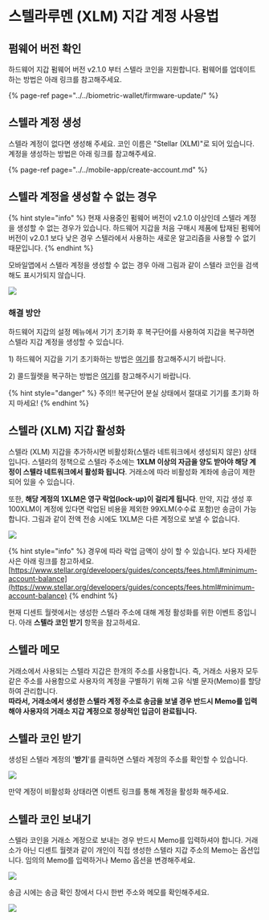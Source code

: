 # 스텔라루멘 \(XLM\) 지갑 계정 사용법

## 펌웨어 버전 확인

하드웨어 지갑 펌웨어 버전 v2.1.0 부터 스텔라 코인을 지원합니다. 펌웨어를 업데이트하는 방법은 아래 링크를 참고해주세요.

{% page-ref page="../../biometric-wallet/firmware-update/" %}

## 스텔라 계정 생성

스텔라 계정이 없다면 생성해 주세요. 코인 이름은 "Stellar \(XLM\)"로 되어 있습니다.  계정을 생성하는 방법은 아래 링크를 참고해주세요.

{% page-ref page="../../mobile-app/create-account.md" %}

## 스텔라 계정을 생성할 수 없는 경우 

{% hint style="info" %}
현재 사용중인 펌웨어 버전이 v2.1.0 이상인데 스텔라 계정을 생성할 수 없는 경우가 있습니다. 하드웨어 지갑을 처음 구매시 제품에 탑재된 펌웨어 버전이 v2.0.1 보다 낮은 경우 스텔라에서 사용하는 새로운 알고리즘을 사용할 수 없기 때문입니다.
{% endhint %}

모바일앱에서 스텔라 계정을 생성할 수 없는 경우 아래 그림과 같이 스텔라 코인을 검색해도 표시가되지 않습니다.

![](../../.gitbook/assets/unable-to-create-stellar-account_kr.png)

### 해결 방안

하드웨어 지갑의 설정 메뉴에서 기기 초기화 후 복구단어를 사용하여 지갑을 복구하면 스텔라 지갑 계정을 생성할 수 있습니다.

1\) 하드웨어 지갑을 기기 초기화하는 방법은 [여기](https://userguide.dcentwallet.com/v/kr/biometric-wallet/setting-menu#undefined-8)를 참고해주시기 바랍니다.

2\) 콜드월렛을 복구하는 방법은 [여기](https://app.gitbook.com/@dcentwallet/s/userguide/~/drafts/-M9vHvXkuogj4FrTcbiG/v/kr/biometric-wallet/recovery)를 참고해주시기 바랍니다. 

{% hint style="danger" %}
주의!! 복구단어 분실 상태에서 절대로 기기를 초기화 하지 마세요! 
{% endhint %}

## 스텔라 \(XLM\) 지갑 활성화

스텔라 \(XLM\) 지갑을 추가하시면 비활성화\(스텔라 네트워크에서 생성되지 않은\) 상태입니다. 스텔라의 정책으로 스텔라 주소에는 **1XLM 이상의 자금을 양도 받아야 해당 계정이 스텔라 네트워크에서 활성화 됩니다**. 거래소에 따라 비활성화 계좌에 송금이 제한되어 있을 수 있습니다. 

또한, **해당 계정의 1XLM은 영구 락업\(lock-up\)이 걸리게 됩니다**. 만약, 지갑 생성 후 100XLM이 계정에 있다면 락업된 비용을 제외한 99XLM\(수수료 포함\)만 송금이 가능합니다. 그림과 같이 전액 전송 시에도 1XLM은 다른 계정으로 보낼 수 없습니다.

![](../../.gitbook/assets/xlm-send-all_kr.jpg)

{% hint style="info" %}
경우에 따라 락업 금액이 상이 할 수 있습니다. 보다 자세한 사은 아래 링크를 참고하세요.  
[https://www.stellar.org/developers/guides/concepts/fees.html\#minimum-account-balance](https://www.stellar.org/developers/guides/concepts/fees.html#minimum-account-balance)
{% endhint %}

현재 디센트 월렛에서는 생성한 스텔라 주소에 대해 계정 활성화를 위한 이벤트 중입니다. 아래 **스텔라 코인 받기** 항목을 참고하세요. 

## 스텔라 메모

거래소에서 사용되는 스텔라 지갑은 한개의 주소를 사용합니다. 즉, 거래소 사용자 모두 같은 주소를 사용함으로 사용자의 계정을 구별하기 위해 고유 식별 문자\(Memo\)를 할당하여 관리합니다.  
**따라서, 거래소에서 생성한 스텔라 계정 주소로 송금을 보낼 경우 반드시 Memo를 입력해야 사용자의 거래소 지갑 계정으로 정상적인 입금이 완료됩니다.**

## 스텔라 코인 받기

생성된 스텔라 계정의 '**받기**'를 클릭하면 스텔라 계정의 주소를 확인할 수 있습니다.

![](../../.gitbook/assets/stellar-receive_kr.jpg)

 만약 계정이 비활성화 상태라면 이벤트 링크를 통해 계정을 활성화 해주세요.

## 스텔라 코인 보내기

스텔라 코인을 거래소 계정으로 보내는 경우 반드시 Memo를 입력하셔야 합니다. 거래소가 아닌 디센트 월렛과 같이 개인이 직접 생성한 스텔라 지갑 주소의 Memo는 옵션입니다. 임의의 Memo를 입력하거나 Memo 옵션을 변경해주세요.

![](../../.gitbook/assets/stellar-send-option_kr.jpg)

송금 시에는 송금 확인 창에서 다시 한번 주소와 메모를 확인해주세요.

![](../../.gitbook/assets/stellar-send-confirm_kr.jpg)




